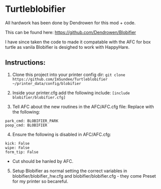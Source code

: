 # Turtleblobifier

All hardwork has been done by Dendrowen for this mod + code.

This can be found here: https://github.com/Dendrowen/Blobifier

I have since taken the code to made it compatable with the AFC for box turtle  as vanila Blobifier is desighed to work with HappyHare.


## Instructions:
1. Clone this project into your printer config dir:
```git clone https://github.com/ImSundee/Turtleblobifier ~/printer_data/config/blobifier```

2. Inside your printer.cfg add the following include:
```[include blobifier/blobifier.cfg]```

3. Tell AFC about the new routines in the AFC/AFC.cfg file:
Replace with the following:
```
park_cmd: BLOBIFIER_PARK
poop_cmd: BLOBIFIER
```
4. Ensure the following is disabled in AFC/AFC.cfg:
```
kick: False
wipe: False
form_tip: False 
```
 * Cut should be hanled by AFC.
5. Setup Blobifier as normal setting the correct variables  in blobifier/blobifier_hw.cfg and blobifier/blobifier.cfg - they come Preset for my printer so becareful.  
